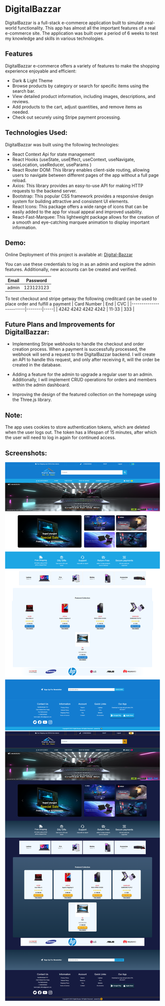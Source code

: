 # DigitalBazzar

DigitalBazzar is a full-stack e-commerce application built to simulate real-world functionality. This app has almost all the important features of a real e-commerce site. The application was built over a period of 6 weeks to test my knowledge and skills in various technologies.

## Features

DigitalBazzar e-commerce offers a variety of features to make the shopping experience enjoyable and efficient:

- Dark & Light Theme
- Browse products by category or search for specific items using the search bar.
- View detailed product information, including images, descriptions, and reviews.
- Add products to the cart, adjust quantities, and remove items as needed.
- Check out securely using Stripe payment processing.


## Technologies Used:
DigitalBazzar was built using the following technologies:
- React Context Api for state management
- React Hooks (useState, useEffect, useContext, useNavigate, useLocation, useReducer, useParams )
- React Router DOM: This library enables client-side routing, allowing users to navigate between different pages of the app without a full page reload.
- Axios: This library provides an easy-to-use API for making HTTP requests to the backend server.
- Bootstrap: This popular CSS framework provides a responsive design system for building attractive and consistent UI elements.
- React Icons: This package offers a wide range of icons that can be easily added to the app for visual appeal and improved usability.
- React-Fast-Marquee: This lightweight package allows for the creation of a smooth and eye-catching marquee animation to display important information.

## Demo:
Online Deployment of this project is available at:    [Digital-Bazzar](https://digital-bazzar.netlify.app/) <br>

You can use these credentials to log in as an admin and explore the admin features. Additionally, new accounts can be created and verified.

| Email  | Password  |
|-----------|-----------|
| admin | 123123123 |

To test checkout and stripe getway the following creditcard can be used to place order and fulfill a payment
| Card Number             | End    | CVC |
|------------------------|--------|-----|
| 4242 4242 4242 4242     | 11-33  | 333 |



## Future Plans and Improvements for DigitalBazzar:
- Implementing Stripe webhooks to handle the checkout and order creation process. When a payment is successfully processed, the webhook will send a request to the DigitalBazzar backend. I will create an API to handle this request, and only after receiving it, will the order be created in the database.

- Adding a feature for the admin to upgrade a regular user to an admin. Additionally, I will implement CRUD operations for orders and members within the admin dashboard.

- Improving the design of the featured collection on the homepage using the Three.js library.

## Note:
The app uses cookies to store authentication tokens, which are deleted when the user logs out. The token has a lifespan of 15 minutes, after which the user will need to log in again for continued access.


## Screenshots:
![Screenshot of DigitalBazzar homepage](https://github.com/Tarek666666/DigitalBazzar-backend/blob/master/screenshots/home.png)
![Screenshot of DigitalBazzar homepage](https://github.com/Tarek666666/DigitalBazzar-backend/blob/master/screenshots/home-dark.png)
